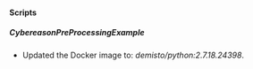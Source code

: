 
#### Scripts
##### CybereasonPreProcessingExample
- Updated the Docker image to: *demisto/python:2.7.18.24398*.